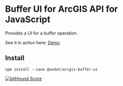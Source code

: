 Buffer UI for ArcGIS API for JavaScript
=======================================

Provides a UI for a buffer operation.

See it in action here: [Demo](http://wsdot-gis.github.io/arcgis-js-buffer/)

Install
-------

```console
npm install --save @wsdot/arcgis-buffer-ui
```

[![bitHound Score](https://www.bithound.io/WSDOT-GIS/arcgis-js-buffer/badges/score.svg)](https://www.bithound.io/WSDOT-GIS/arcgis-js-buffer)
